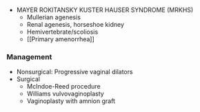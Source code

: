 - MAYER ROKITANSKY KUSTER HAUSER SYNDROME (MRKHS)
	- Mullerian agenesis
	- Renal agenesis, horseshoe kidney
	- Hemivertebrate/scoliosis
	- [[Primary amenorrhea]] 

### Management
- Nonsurgical: Progressive vaginal dilators
- Surgical
	- McIndoe-Reed procedure
	- Williams vulvovaginoplasty
	- Vaginoplasty with amnion graft
